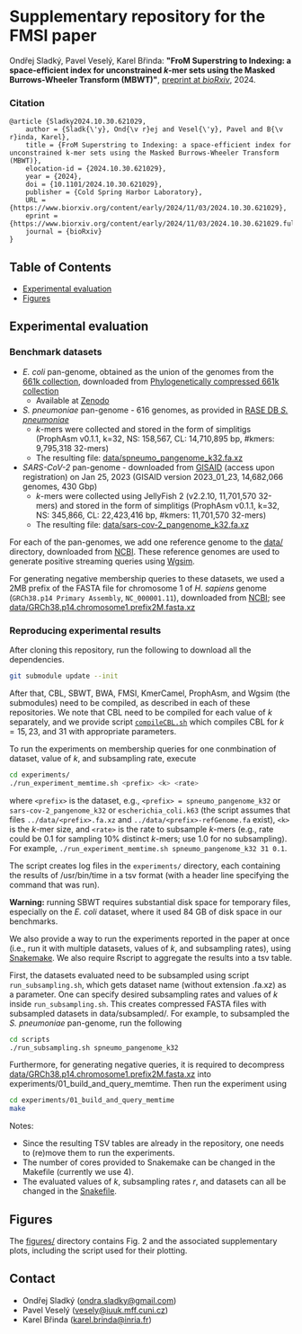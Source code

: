 # Supplementary repository for the FMSI paper

Ondřej Sladký, Pavel Veselý, Karel Břinda:
**"FroM Superstring to Indexing: a space-efficient index for unconstrained *k*-mer sets using the Masked Burrows-Wheeler Transform (MBWT)"**, [preprint at *bioRxiv*](https://www.biorxiv.org/content/10.1101/2024.10.30.621029), 2024.

### Citation

```
@article {Sladky2024.10.30.621029,
	author = {Sladk{\'y}, Ond{\v r}ej and Vesel{\'y}, Pavel and B{\v r}inda, Karel},
	title = {FroM Superstring to Indexing: a space-efficient index for unconstrained k-mer sets using the Masked Burrows-Wheeler Transform (MBWT)},
	elocation-id = {2024.10.30.621029},
	year = {2024},
	doi = {10.1101/2024.10.30.621029},
	publisher = {Cold Spring Harbor Laboratory},
	URL = {https://www.biorxiv.org/content/early/2024/11/03/2024.10.30.621029},
	eprint = {https://www.biorxiv.org/content/early/2024/11/03/2024.10.30.621029.full.pdf},
	journal = {bioRxiv}
}

```

## Table of Contents

<!-- vim-markdown-toc GFM -->

* [Experimental evaluation](#experimental-evaluation)
* [Figures](#figures)

<!-- vim-markdown-toc -->


## Experimental evaluation

### Benchmark datasets

* *E. coli* pan-genome, obtained as the union of the genomes from the [661k collection](https://journals.plos.org/plosbiology/article?id=10.1371/journal.pbio.3001421), downloaded from [Phylogenetically compressed 661k collection](https://zenodo.org/records/4602622)
  - Available at [Zenodo](https://zenodo.org/records/13997398)
* *S. pneumoniae* pan-genome - 616 genomes, as provided in [RASE DB *S.
  pneumoniae*](https://github.com/c2-d2/rase-db-spneumoniae-sparc/)
  - *k*-mers were collected and stored in the form of simplitigs (ProphAsm
    v0.1.1, k=32, NS: 158,567, CL: 14,710,895 bp, #kmers: 9,795,318 32-mers)
  - The resulting file:
    [data/spneumo_pangenome_k32.fa.xz](data/spneumo_pangenome_k32.fa.xz)
* *SARS-CoV-2* pan-genome - downloaded from [GISAID](https://gisaid.org/)
  (access upon registration) on Jan 25, 2023 (GISAID version 2023_01_23,
  14,682,066 genomes, 430 Gbp)
  - *k*-mers were collected using JellyFish 2 (v2.2.10, 11,701,570 32-mers) and
    stored in the form of simplitigs (ProphAsm v0.1.1, k=32, NS: 345,866, CL:
    22,423,416 bp, #kmers: 11,701,570 32-mers)
  - The resulting file:
    [data/sars-cov-2_pangenome_k32.fa.xz](data/sars-cov-2_pangenome_k32.fa.xz)

For each of the pan-genomes, we add one reference genome to the [data/](data/) directory, downloaded from [NCBI](https://www.ncbi.nlm.nih.gov/). These reference genomes are used to generate positive streaming queries using [Wgsim](https://github.com/lh3/wgsim).

For generating negative membership queries to these datasets, we used a 2MB prefix of the FASTA file for chromosome 1 of *H. sapiens* genome (`GRCh38.p14 Primary Assembly`, `NC_000001.11`), downloaded from [NCBI](https://www.ncbi.nlm.nih.gov); see  [data/GRCh38.p14.chromosome1.prefix2M.fasta.xz](data/GRCh38.p14.chromosome1.prefix2M.fasta.xz)


### Reproducing experimental results

After cloning this repository, run the following to download all the dependencies.

```bash 
git submodule update --init
```
After that, CBL, SBWT, BWA, FMSI, KmerCamel, ProphAsm, and Wgsim (the submodules) need to be compiled, as described in each of these repositories.
We note that CBL need to be compiled for each value of *k* separately, and we provide script [`compileCBL.sh`](compileCBL.sh) which compiles CBL for $k = 15, 23,$ and 31 with appropriate parameters.

To run the experiments on membership queries for one conmbination of dataset, value of *k*, and subsampling rate, execute
```bash
cd experiments/
./run_experiment_memtime.sh <prefix> <k> <rate>
```
where `<prefix>` is the dataset, e.g., `<prefix> = spneumo_pangenome_k32` or `sars-cov-2_pangenome_k32` or `escherichia_coli.k63` (the script assumes that files `../data/<prefix>.fa.xz` and `../data/<prefix>-refGenome.fa` exist),
`<k>` is the *k*-mer size, and `<rate>` is the rate to subsample *k*-mers (e.g., rate could be 0.1 for sampling 10% distinct *k*-mers; use 1.0 for no subsampling). For example, `./run_experiment_memtime.sh spneumo_pangenome_k32 31 0.1`.

The script creates log files in the `experiments/` directory, each containing the results of /usr/bin/time in a tsv format (with a header line specifying the command that was run).

**Warning:** running SBWT requires substantial disk space for temporary files, especially on the *E. coli* dataset, where it used 84 GB of disk space in our benchmarks.

We also provide a way to run the experiments reported in the paper at once (i.e., run it with multiple datasets, values of *k*, and subsampling rates), using [Snakemake](https://snakemake.readthedocs.io/en/stable/). We also require Rscript to aggregate the results into a tsv table.

First, the datasets evaluated need to be subsampled using script `run_subsampling.sh`, which gets dataset name (without extension .fa.xz) as a parameter. One can specify desired subsampling rates and values of *k* inside `run_subsampling.sh`. This creates compressed FASTA files with subsampled datasets in data/subsampled/. For example, to subsampled the *S. pneumoniae* pan-genome, run the following
```bash
cd scripts
./run_subsampling.sh spneumo_pangenome_k32
```
Furthermore, for generating negative queries, it is required to decompress [data/GRCh38.p14.chromosome1.prefix2M.fasta.xz](data/GRCh38.p14.chromosome1.prefix2M.fasta.xz) into experiments/01_build_and_query_memtime. Then run the experiment using
```bash
cd experiments/01_build_and_query_memtime
make
```
Notes:
- Since the resulting TSV tables are already in the repository, one needs to (re)move them to run the experiments.
- The number of cores provided to Snakemake can be changed in the Makefile (currently we use 4).
- The evaluated values of *k*, subsampling rates *r*, and datasets can all be changed in the [Snakefile](experiments/01_build_and_query_memtime/Snakefile).


## Figures

The [figures/](figures/) directory contains Fig. 2 and the associated supplementary plots, including the script used for their plotting.

## Contact

* Ondřej Sladký (ondra.sladky@gmail.com)
* Pavel Veselý (vesely@iuuk.mff.cuni.cz)
* Karel Břinda (karel.brinda@inria.fr)
